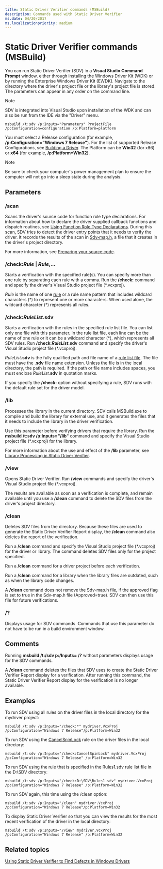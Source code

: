 ```yaml
---
title: Static Driver Verifier commands (MSBuild)
description: Commands used with Static Driver Verifier
ms.date: 04/20/2017
ms.localizationpriority: medium
---
```


# Static Driver Verifier commands (MSBuild)

You can run Static Driver Verifier (SDV) in a **Visual Studio Command Prompt** window, either through installing the Windows Driver Kit (WDK) or by running the Enterprise Windows Driver Kit (EWDK). Navigate to the directory where the driver's project file or the library's project file is stored. The parameters can appear in any order on the command line.

>[!NOTE]
>SDV is integrated into Visual Studio upon installation of the WDK and can also be run from the IDE via the "Driver" menu.

```command
msbuild /t:sdv /p:Inputs="Parameters" ProjectFile /p:Configuration=configuration /p:Platform=platform
```

You must select a Release configuration (for example, **/p:Configuration="Windows 7 Release"**). For the list of supported Release Configurations, see [Building a Driver](../develop/building-a-driver.md). The Platform can be **Win32** (for x86) or **x64** (for example, **/p:Platform=Win32**).

>[!NOTE]
>Be sure to check your computer's power management plan to ensure the computer will not go into a sleep state during the analysis.

## Parameters

### /**scan**

Scans the driver's source code for function role type declarations. For information about how to declare the driver supplied callback functions and dispatch routines, see [Using Function Role Type Declarations](using-function-role-type-declarations.md). During this scan, SDV tries to detect the driver entry points that it needs to verify the driver. It records the results of the scan in [Sdv-map.h](sdv-map-h.md), a file that it creates in the driver's project directory.

For more information, see [Preparing your source code](using-static-driver-verifier-to-find-defects-in-drivers.md#preparing-your-source-code).

### **/check:**<em>Rule</em> | *Rule*,...  

Starts a verification with the specified rule(s). You can specify more than one rule by separating each rule with a comma. Run the **/check:** command and specify the driver's Visual Studio project file (\*.vcxproj).

*Rule* is the name of one [rule](static-driver-verifier-rule.md) or a rule name pattern that includes wildcard characters (\*) to represent one or more characters. When used alone, the wildcard character (\*) represents all rules.

### **/check:*RuleList*.sdv**

Starts a verification with the rules in the specified rule list file. You can list only one file with this parameter. In the rule list file, each line can be the name of one rule or it can be a wildcard character (\*), which represents all SDV rules.  Run **/check:*RuleList*.sdv** command and specify the driver's Visual Studio project file (\*.vcxproj).

<em>RuleList</em>**.sdv** is the fully qualified path and file name of a [rule list file](static-driver-verifier-rule-list-file.md). The file must have the **.sdv** file name extension. Unless the file is in the local directory, the path is required. If the path or file name includes spaces, you must enclose <em>RuleList.</em>**sdv** in quotation marks.

If you specify the **/check:** option without specifying a rule, SDV runs with the default rule set for the driver model.

### **/lib**

Processes the library in the current directory. SDV calls MSBuild.exe to compile and build the library for external use, and it generates the files that it needs to include the library in the driver verification.

Use this parameter before verifying drivers that require the library. Run the **msbuild /t:sdv /p:Inputs="/lib"** command and specify the Visual Studio project file (\*.vcxproj) for the library.

For more information about the use and effect of the **/lib** parameter, see [Library Processing in Static Driver Verifier](library-processing-in-static-driver-verifier.md).

### **/view**

Opens Static Driver Verifier. Run **/view** commands and specify the driver's Visual Studio project file (\*.vcxproj).

The results are available as soon as a verification is complete, and remain available until you use a **/clean** command to delete the SDV files from the driver's project directory.

### **/clean**

Deletes SDV files from the directory. Because these files are used to generate the Static Driver Verifier Report display, the **/clean** command also deletes the report of the verification.

Run a **/clean** command and specify the Visual Studio project file (\*.vcxproj) for the driver or library. The command deletes SDV files only for the project specified.

Run a **/clean** command for a driver project before each verification.

Run a **/clean** command for a library when the library files are outdated, such as when the library code changes.

A **/clean** command does not remove the Sdv-map.h file, if the approved flag is set to true in the Sdv-map.h file (Approved=true). SDV can then use this file for future verifications.

### **/?**

Displays usage for SDV commands. Commands that use this parameter do not have to be run in a build environment window.

## Comments

Running **msbuild /t:/sdv p:/Inputs= /?** without parameters displays usage for the SDV commands.

A **/clean** command deletes the files that SDV uses to create the Static Driver Verifier Report display for a verification. After running this command, the Static Driver Verifier Report display for the verification is no longer available.

## Examples

To run SDV using all rules on the driver files in the local directory for the mydriver project:

```command
msbuild /t:sdv /p:Inputs="/check:*" mydriver.VcxProj /p:Configuration="Windows 7 Release"/p:Platform=Win32
```

To run SDV using the [CancelSpinLock](./wdm-cancelspinlock.md) rule on the driver files in the local directory:

```command
msbuild /t:sdv /p:Inputs="/check:CancelSpinLock" mydriver.VcxProj /p:Configuration="Windows 7 Release" /p:Platform=Win32
```

To run SDV using the rule that is specified in the Rules1.sdv rule list file in the D:\\SDV directory:

```command
msbuild /t:sdv /p:Inputs="/check:D:\SDV\Rules1.sdv" mydriver.VcxProj /p:Configuration="Windows 7 Release" /p:Platform=Win32
```

To run SDV again, this time using the /clean option:

```command
msbuild /t:sdv /p:Inputs="/clean" mydriver.VcxProj /p:Configuration="Windows 7 Release"/p:Platform=Win32
```

To display Static Driver Verifier so that you can view the results for the most recent verification of the driver in the local directory:

```command
msbuild /t:sdv /p:Inputs="/view" mydriver.VcxProj /p:Configuration="Windows 7 Release" /p:Platform=Win32
```

## Related topics

[Using Static Driver Verifier to Find Defects in Windows Drivers](using-static-driver-verifier-to-find-defects-in-drivers.md)
